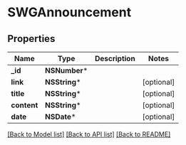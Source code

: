 # SWGAnnouncement

## Properties
Name | Type | Description | Notes
------------ | ------------- | ------------- | -------------
**_id** | **NSNumber*** |  | 
**link** | **NSString*** |  | [optional] 
**title** | **NSString*** |  | [optional] 
**content** | **NSString*** |  | [optional] 
**date** | **NSDate*** |  | [optional] 

[[Back to Model list]](../README.md#documentation-for-models) [[Back to API list]](../README.md#documentation-for-api-endpoints) [[Back to README]](../README.md)


